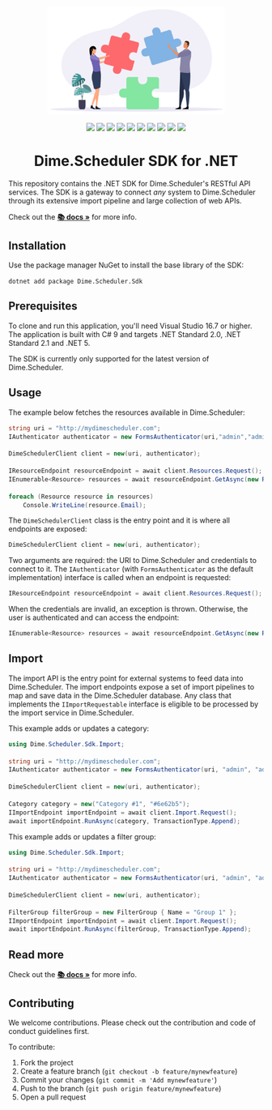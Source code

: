 <p align="center">
    <img src="assets/connect.svg?raw=true" width="350" alt="Logo provided by Flaticon">
</p>

<p align="center">
    <img src="https://img.shields.io/azure-devops/build/dimenicsbe/utilities/194?style=flat-square" /> <img src="https://img.shields.io/azure-devops/tests/dimenicsbe/utilities/194?compact_message&style=flat-square" /> <img src='https://img.shields.io/nuget/vpre/dime.scheduler.sdk?style=flat-square' /> <img src="https://img.shields.io/azure-devops/coverage/dimenicsbe/Utilities/194?style=flat-square" /> <img<img src="https://img.shields.io/nuget/v/Dime.Scheduler.Sdk?style=flat-square" /> <img src="https://github.com/dimenics/ds-sdk/actions/workflows/codeql-analysis.yml/badge.svg" /> <img src='https://api.codeclimate.com/v1/badges/65852a78e1a9b7633574/maintainability' /> <img src="https://img.shields.io/badge/License-MIT-brightgreen.svg?style=flat-square"/> <img src="https://img.shields.io/badge/PRs-welcome-brightgreen.svg?style=flat-square" />
    <a href="https://gitter.im/ds-sdk/community?utm_source=badge&utm_medium=badge&utm_campaign=pr-badge"><img src="https://img.shields.io/badge/chat-on%20gitter-brightgreen.svg?style=flat-square" /></a>
    <a href="https://github.com/dimenics/ds-sdk/discussions">
  <img src="https://img.shields.io/badge/chat-discussions-brightgreen?style=flat-square">
</a>
</p>

<h1 align="center">Dime.Scheduler SDK for .NET </h1>

This repository contains the .NET SDK for Dime.Scheduler's RESTful API services. The SDK is a gateway to connect *any* system to Dime.Scheduler through its extensive import pipeline and large collection of web APIs.

Check out the **[📚 docs »](https://dimenics.github.io/ds-sdk)** for more info.

## Installation

Use the package manager NuGet to install the base library of the SDK:

`dotnet add package Dime.Scheduler.Sdk`

## Prerequisites

To clone and run this application, you'll need Visual Studio 16.7 or higher. The application is built with C# 9 and targets .NET Standard 2.0, .NET Standard 2.1 and .NET 5.

The SDK is currently only supported for the latest version of Dime.Scheduler.

## Usage

The example below fetches the resources available in Dime.Scheduler:

```csharp
string uri = "http://mydimescheduler.com";
IAuthenticator authenticator = new FormsAuthenticator(uri,"admin","admin");

DimeSchedulerClient client = new(uri, authenticator);

IResourceEndpoint resourceEndpoint = await client.Resources.Request();
IEnumerable<Resource> resources = await resourceEndpoint.GetAsync(new ResourceRequest());

foreach (Resource resource in resources)
    Console.WriteLine(resource.Email);
```

The `DimeSchedulerClient` class is the entry point and it is where all endpoints are exposed:

```csharp
DimeSchedulerClient client = new(uri, authenticator);
```

Two arguments are required: the URI to Dime.Scheduler and credentials to connect to it. The `IAuthenticator` (with `FormsAuthenticator` as the default implementation) interface is called when an endpoint is requested:

```csharp
IResourceEndpoint resourceEndpoint = await client.Resources.Request();
```

When the credentials are invalid, an exception is thrown. Otherwise, the user is authenticated and can access the endpoint:

```csharp
IEnumerable<Resource> resources = await resourceEndpoint.GetAsync(new ResourceRequest());
```

## Import

The import API is the entry point for external systems to feed data into Dime.Scheduler. The import endpoints expose a set of import pipelines to map and save data in the Dime.Scheduler database. Any class that implements the `IImportRequestable` interface is eligible to be processed by the import service in Dime.Scheduler.

This example adds or updates a category:

```csharp
using Dime.Scheduler.Sdk.Import;

string uri = "http://mydimescheduler.com";
IAuthenticator authenticator = new FormsAuthenticator(uri, "admin", "admin");

DimeSchedulerClient client = new(uri, authenticator);

Category category = new("Category #1", "#6e62b5");
IImportEndpoint importEndpoint = await client.Import.Request();
await importEndpoint.RunAsync(category, TransactionType.Append);
```

This example adds or updates a filter group:

```csharp
using Dime.Scheduler.Sdk.Import;

string uri = "http://mydimescheduler.com";
IAuthenticator authenticator = new FormsAuthenticator(uri, "admin", "admin");

DimeSchedulerClient client = new(uri, authenticator);

FilterGroup filterGroup = new FilterGroup { Name = "Group 1" };
IImportEndpoint importEndpoint = await client.Import.Request();
await importEndpoint.RunAsync(filterGroup, TransactionType.Append);
```

## Read more

Check out the **[📚 docs »](https://dime-scheduler.github.io/sdk-dotnet)** for more info.

## Contributing

We welcome contributions. Please check out the contribution and code of conduct guidelines first.

To contribute:

1. Fork the project
2. Create a feature branch (`git checkout -b feature/mynewfeature`)
3. Commit your changes (`git commit -m 'Add mynewfeature'`)
4. Push to the branch (`git push origin feature/mynewfeature`)
5. Open a pull request

